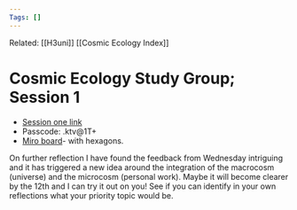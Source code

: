 ```yaml
---
Tags: []
---
```

Related: [[H3uni]] [[Cosmic Ecology Index]]
# Cosmic Ecology Study Group; Session 1

- [Session one link](https://us02web.zoom.us/rec/share/GeTN7XE6jWpJ_1P9FxPeXHp3bNuUxL1FyC0bNaFRBapBVEB00insvS9Cdd8qVH7q.TkKJCv34r-ML-QBz?startTime=1664388578000) 
- Passcode: .ktv@1T+ 
- [Miro board](https://miro.com/app/board/uXjVPSF-Wk0=/?share_link_id=429952327568)- with hexagons.

On further reflection I have found the feedback from Wednesday intriguing and it has triggered a new idea around the integration of the macrocosm (universe) and the microcosm (personal work). Maybe it will become clearer by the 12th and I can try it out on you! See if you can identify in your own reflections what your priority topic would be.